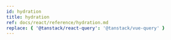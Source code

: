 ```yaml
---
id: hydration
title: hydration
ref: docs/react/reference/hydration.md
replace: { '@tanstack/react-query': '@tanstack/vue-query' }
---
```


[//]: # 'useHydrate'
[//]: # 'useHydrate'
[//]: # 'Hydrate'
[//]: # 'Hydrate'
